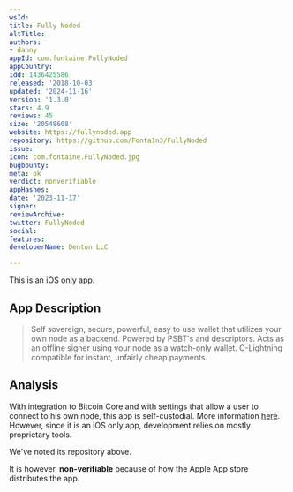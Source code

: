 ```yaml
---
wsId: 
title: Fully Noded
altTitle: 
authors:
- danny
appId: com.fontaine.FullyNoded
appCountry: 
idd: 1436425586
released: '2018-10-03'
updated: '2024-11-16'
version: '1.3.0'
stars: 4.9
reviews: 45
size: '20548608'
website: https://fullynoded.app
repository: https://github.com/Fonta1n3/FullyNoded
issue: 
icon: com.fontaine.FullyNoded.jpg
bugbounty: 
meta: ok
verdict: nonverifiable
appHashes: 
date: '2023-11-17'
signer: 
reviewArchive: 
twitter: FullyNoded
social: 
features: 
developerName: Denton LLC

---
```


This is an iOS only app.

## App Description

> Self sovereign, secure, powerful, easy to use wallet that utilizes your own node as a backend. Powered by PSBT's and descriptors. Acts as an offline signer using your node as a watch-only wallet. C-Lightning compatible for instant, unfairly cheap payments.

## Analysis 

With integration to Bitcoin Core and with settings that allow a user to connect to his own node, this app is self-custodial. More information [here](https://fullynoded.app/faq/#How-Do-I-Create-a-Wallet). However, since it is an iOS only app, development relies on mostly proprietary tools. 

We've noted its repository above. 

It is however, **non-verifiable** because of how the Apple App store distributes the app. 



